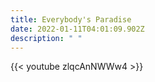 ```yaml
---
title: Everybody's Paradise
date: 2022-01-11T04:01:09.902Z
description: " "
---
```

{{< youtube zlqcAnNWWw4 >}}